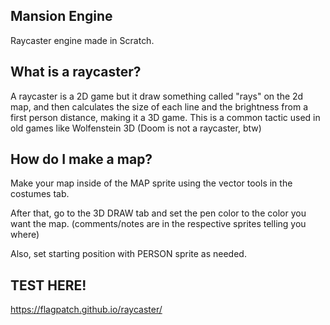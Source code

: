 ## Mansion Engine
Raycaster engine made in Scratch.

## What is a raycaster?
A raycaster is a 2D game but it draw something called "rays" on the 2d map, and then calculates the size of each line and the brightness from a first person distance, making it a 3D game. This is a common tactic used in old games like Wolfenstein 3D (Doom is not a raycaster, btw)

## How do I make a map?
Make your map inside of the MAP sprite using the vector tools in the costumes tab.

After that, go to the 3D DRAW tab and set the pen color to the color you want the map.
(comments/notes are in the respective sprites telling you where)

Also, set starting position with PERSON sprite as needed.

## TEST HERE!
https://flagpatch.github.io/raycaster/
